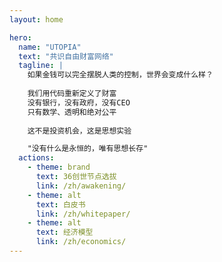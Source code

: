 ```yaml
---
layout: home

hero:
  name: "UTOPIA"
  text: "共识自由财富网络"
  tagline: |
    如果金钱可以完全摆脱人类的控制，世界会变成什么样？
    
    我们用代码重新定义了财富
    没有银行，没有政府，没有CEO
    只有数学、透明和绝对公平
    
    这不是投资机会，这是思想实验

    "没有什么是永恒的，唯有思想长存"
  actions:
    - theme: brand
      text: 36创世节点选拔
      link: /zh/awakening/
    - theme: alt
      text: 白皮书
      link: /zh/whitepaper/
    - theme: alt
      text: 经济模型
      link: /zh/economics/
---
```


<ParticlesBackground />